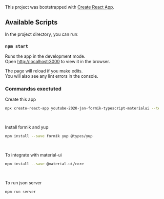 This project was bootstrapped with [Create React App](https://github.com/facebook/create-react-app).

## Available Scripts

In the project directory, you can run:

### `npm start`

Runs the app in the development mode.<br />
Open [http://localhost:3000](http://localhost:3000) to view it in the browser.

The page will reload if you make edits.<br />
You will also see any lint errors in the console.

### Commandss exectuted

Create this app

```sh
npx create-react-app youtube-2020-jan-formik-typescript-materialui --template typescript
```

<br />

Install formik and yup

```sh
npm install --save formik yup @types/yup
```

<br />

To integrate with material-ui

```sh
npm install --save @material-ui/core
```

<br />

To run json server

```sh
npm run server
```
